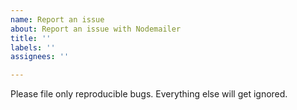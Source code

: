 ```yaml
---
name: Report an issue
about: Report an issue with Nodemailer
title: ''
labels: ''
assignees: ''

---
```


Please file only reproducible bugs. Everything else will get ignored.
